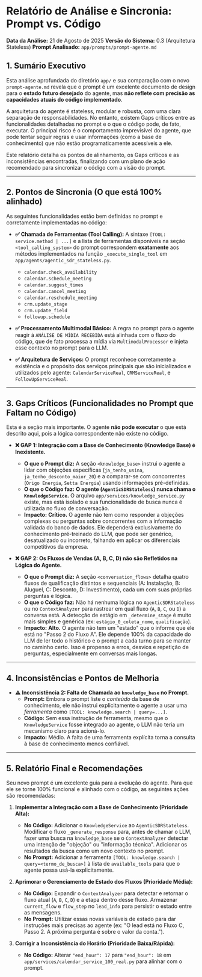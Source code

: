 # Relatório de Análise e Sincronia: Prompt vs. Código

**Data da Análise:** 21 de Agosto de 2025
**Versão do Sistema:** 0.3 (Arquitetura Stateless)
**Prompt Analisado:** `app/prompts/prompt-agente.md`

## 1. Sumário Executivo

Esta análise aprofundada do diretório `app/` e sua comparação com o novo `prompt-agente.md` revela que o prompt é um excelente documento de design para o **estado futuro desejado** do agente, mas **não reflete com precisão as capacidades atuais do código implementado**.

A arquitetura do agente é stateless, modular e robusta, com uma clara separação de responsabilidades. No entanto, existem Gaps críticos entre as funcionalidades detalhadas no prompt e o que o código pode, de fato, executar. O principal risco é o comportamento imprevisível do agente, que pode tentar seguir regras e usar informações (como a base de conhecimento) que não estão programaticamente acessíveis a ele.

Este relatório detalha os pontos de alinhamento, os Gaps críticos e as inconsistências encontradas, finalizando com um plano de ação recomendado para sincronizar o código com a visão do prompt.

---

## 2. Pontos de Sincronia (O que está 100% alinhado)

As seguintes funcionalidades estão bem definidas no prompt e corretamente implementadas no código:

*   **✅ Chamada de Ferramentas (Tool Calling):** A sintaxe `[TOOL: service.method | ...]` e a lista de ferramentas disponíveis na seção `<tool_calling_system>` do prompt correspondem **exatamente** aos métodos implementados na função `_execute_single_tool` em `app/agents/agentic_sdr_stateless.py`.
    *   `calendar.check_availability`
    *   `calendar.schedule_meeting`
    *   `calendar.suggest_times`
    *   `calendar.cancel_meeting`
    *   `calendar.reschedule_meeting`
    *   `crm.update_stage`
    *   `crm.update_field`
    *   `followup.schedule`

*   **✅ Processamento Multimodal Básico:** A regra no prompt para o agente reagir à `ANÁLISE DE MÍDIA RECEBIDA` está alinhada com o fluxo do código, que de fato processa a mídia via `MultimodalProcessor` e injeta esse contexto no prompt para o LLM.

*   **✅ Arquitetura de Serviços:** O prompt reconhece corretamente a existência e o propósito dos serviços principais que são inicializados e utilizados pelo agente: `CalendarServiceReal`, `CRMServiceReal`, e `FollowUpServiceReal`.

---

## 3. Gaps Críticos (Funcionalidades no Prompt que Faltam no Código)

Esta é a seção mais importante. O agente **não pode executar** o que está descrito aqui, pois a lógica correspondente não existe no código.

*   **❌ GAP 1: Integração com a Base de Conhecimento (Knowledge Base) é Inexistente.**
    *   **O que o Prompt diz:** A seção `<knowledge_base>` instrui o agente a lidar com objeções específicas (`ja_tenho_usina`, `ja_tenho_desconto_maior_20`) e a comparar-se com concorrentes (`Origo Energia`, `Setta Energia`) usando informações pré-definidas.
    *   **O que o Código faz:** **O agente (`AgenticSDRStateless`) nunca chama o `KnowledgeService`.** O arquivo `app/services/knowledge_service.py` existe, mas está isolado e sua funcionalidade de busca nunca é utilizada no fluxo de conversação.
    *   **Impacto:** **Crítico.** O agente não tem como responder a objeções complexas ou perguntas sobre concorrentes com a informação validada do banco de dados. Ele dependerá exclusivamente do conhecimento pré-treinado do LLM, que pode ser genérico, desatualizado ou incorreto, falhando em aplicar os diferenciais competitivos da empresa.

*   **❌ GAP 2: Os Fluxos de Vendas (A, B, C, D) não são Refletidos na Lógica do Agente.**
    *   **O que o Prompt diz:** A seção `<conversation_flows>` detalha quatro fluxos de qualificação distintos e sequenciais (A: Instalação, B: Aluguel, C: Desconto, D: Investimento), cada um com suas próprias perguntas e lógica.
    *   **O que o Código faz:** Não há nenhuma lógica no `AgenticSDRStateless` ou no `ContextAnalyzer` para rastrear em qual fluxo (`A`, `B`, `C`, ou `D`) a conversa está. A detecção de estágio em `_determine_stage` é muito mais simples e genérica (ex: `estágio_0_coleta_nome`, `qualificação`).
    *   **Impacto:** **Alto.** O agente não tem um "estado" que o informe que ele está no "Passo 2 do Fluxo A". Ele depende 100% da capacidade do LLM de ler todo o histórico e o prompt a cada turno para se manter no caminho certo. Isso é propenso a erros, desvios e repetição de perguntas, especialmente em conversas mais longas.

---

## 4. Inconsistências e Pontos de Melhoria

*   **⚠️ Inconsistência 2: Falta de Chamada ao `knowledge_base` no Prompt.**
    *   **Prompt:** Embora o prompt liste o *conteúdo* da base de conhecimento, ele não instrui explicitamente o agente a usar uma *ferramenta* como `[TOOL: knowledge.search | query=...]`.
    *   **Código:** Sem essa instrução de ferramenta, mesmo que o `KnowledgeService` fosse integrado ao agente, o LLM não teria um mecanismo claro para acioná-lo.
    *   **Impacto:** Médio. A falta de uma ferramenta explícita torna a consulta à base de conhecimento menos confiável.

---

## 5. Relatório Final e Recomendações

Seu novo prompt é um excelente guia para a evolução do agente. Para que ele se torne 100% funcional e alinhado com o código, as seguintes ações são recomendadas:

1.  **Implementar a Integração com a Base de Conhecimento (Prioridade Alta):**
    *   **No Código:** Adicionar o `KnowledgeService` ao `AgenticSDRStateless`. Modificar o fluxo `_generate_response` para, antes de chamar o LLM, fazer uma busca na `knowledge_base` se o `ContextAnalyzer` detectar uma intenção de "objeção" ou "informação técnica". Adicionar os resultados da busca como um novo contexto no prompt.
    *   **No Prompt:** Adicionar a ferramenta `[TOOL: knowledge.search | query=<termo_de_busca>]` à lista de `available_tools` para que o agente possa usá-la explicitamente.

2.  **Aprimorar o Gerenciamento de Estado dos Fluxos (Prioridade Média):**
    *   **No Código:** Expandir o `ContextAnalyzer` para detectar e retornar o fluxo atual (`A`, `B`, `C`, `D`) e a etapa dentro desse fluxo. Armazenar `current_flow` e `flow_step` no `lead_info` para persistir o estado entre as mensagens.
    *   **No Prompt:** Utilizar essas novas variáveis de estado para dar instruções mais precisas ao agente (ex: "O lead está no Fluxo C, Passo 2. A próxima pergunta é sobre o valor da conta.").

3.  **Corrigir a Inconsistência do Horário (Prioridade Baixa/Rápida):**
    *   **No Código:** Alterar `"end_hour": 17` para `"end_hour": 18` em `app/services/calendar_service_100_real.py` para alinhar com o prompt.
